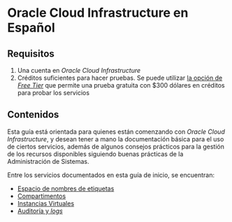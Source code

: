 # Oracle Cloud Infrastructure en Español

## Requisitos

1. Una cuenta en *Oracle Cloud Infrastructure*
2. Créditos suficientes para hacer pruebas. Se puede utilizar [la opción de *Free Tier*](https://www.oracle.com/cl/cloud/free/) que permite una prueba gratuita con $300 dólares en créditos para probar los servicios

## Contenidos

Esta guía está orientada para quienes están comenzando con *Oracle Cloud Infrastructure*, y desean tener a mano la documentación básica para el uso de ciertos servicios, además de algunos consejos prácticos para la gestión de los recursos disponibles siguiendo buenas prácticas de la Administración de Sistemas.

Entre los servicios documentados en esta guía de inicio, se encuentran:

- [Espacio de nombres de etiquetas](https://github.com/MnKGuitarPro/oci/blob/master/tag-namespace/tag-namespace.md)
- [Compartimentos](https://github.com/MnKGuitarPro/oci/blob/master/compartment/compartment.md)
- [Instancias Virtuales](https://github.com/MnKGuitarPro/oci/blob/master/vm/vm.md)
- [Auditoría y *logs*](https://github.com/MnKGuitarPro/oci/blob/master/log/log.md)